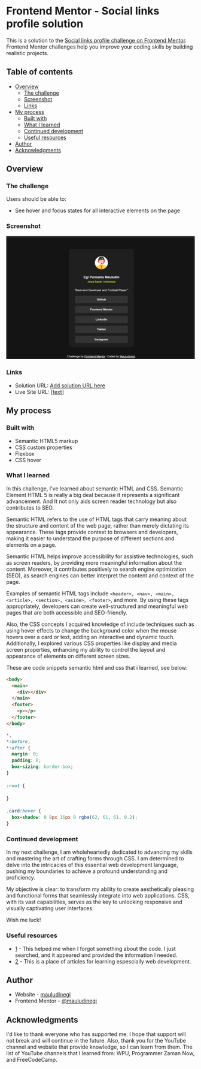 # Frontend Mentor - Social links profile solution

This is a solution to the [Social links profile challenge on Frontend Mentor](https://www.frontendmentor.io/challenges/social-links-profile-UG32l9m6dQ). Frontend Mentor challenges help you improve your coding skills by building realistic projects. 

## Table of contents

- [Overview](#overview)
  - [The challenge](#the-challenge)
  - [Screenshot](#screenshot)
  - [Links](#links)
- [My process](#my-process)
  - [Built with](#built-with)
  - [What I learned](#what-i-learned)
  - [Continued development](#continued-development)
  - [Useful resources](#useful-resources)
- [Author](#author)
- [Acknowledgments](#acknowledgments)


## Overview

### The challenge

Users should be able to:

- See hover and focus states for all interactive elements on the page

### Screenshot

![alt text](image.png)

### Links

- Solution URL: [Add solution URL here](https://your-solution-url.com)
- Live Site URL: [[text](https://mauludinegi.github.io/social-links/)]

## My process

### Built with

- Semantic HTML5 markup
- CSS custom properties
- Flexbox
- CSS hover


### What I learned

In this challenge, I've learned about semantic HTML and CSS. Semantic Element HTML 5 is really a big deal because it represents a significant advancement. And It not only aids screen reader technology but also contributes to SEO.

Semantic HTML refers to the use of HTML tags that carry meaning about the structure and content of the web page, rather than merely dictating its appearance. These tags provide context to browsers and developers, making it easier to understand the purpose of different sections and elements on a page.

Semantic HTML helps improve accessibility for assistive technologies, such as screen readers, by providing more meaningful information about the content. Moreover, it contributes positively to search engine optimization (SEO), as search engines can better interpret the content and context of the page.

Examples of semantic HTML tags include `<header>, <nav>, <main>, <article>, <section>, <aside>, <footer>`, and more. By using these tags appropriately, developers can create well-structured and meaningful web pages that are both accessible and SEO-friendly.

Also, the CSS concepts I acquired knowledge of include techniques such as using hover effects to change the background color when the mouse hovers over a card or text, adding an interactive and dynamic touch. Additionally, I explored various CSS properties like display and media screen properties, enhancing my ability to control the layout and appearance of elements on different screen sizes.


These are code snippets semantic html and css that i learned, see below:

```html
<body>
  <main>
    <div></div>
  </main>
  <footer>
    <p></p>
  </footer>
</body>
```
```css
*,
*:before,
*:after {
  margin: 0;
  padding: 0;
  box-sizing: border-box;
}

:root {

}

.card:hover {
  box-shadow: 0 8px 16px 0 rgba(62, 61, 61, 0.2);
}
```


### Continued development

In my next challenge, I am wholeheartedly dedicated to advancing my skills and mastering the art of crafting forms through CSS. I am determined to delve into the intricacies of this essential web development language, pushing my boundaries to achieve a profound understanding and proficiency.

My objective is clear: to transform my ability to create aesthetically pleasing and functional forms that seamlessly integrate into web applications. CSS, with its vast capabilities, serves as the key to unlocking responsive and visually captivating user interfaces.

Wish me luck!


### Useful resources

- [1](https://www.w3schools.com/) - This helped me when I forgot something about the code. I just searched, and it appeared and provided the information I needed.
- [2](https://www.medium.com) - This is a place of articles for learning espescially web development.


## Author

- Website - [mauludinegi](www.linkedin.com/in/mauludinegi)
- Frontend Mentor - [@mauludinegi](https://www.frontendmentor.io/profile/Mauludinegi)


## Acknowledgments

I'd like to thank everyone who has supported me. I hope that support will not break and will continue in the future. Also, thank you for the YouTube channel and website that provide knowledge, so I can learn from them. The list of YouTube channels that I learned from: WPU, Programmer Zaman Now, and FreeCodeCamp.


